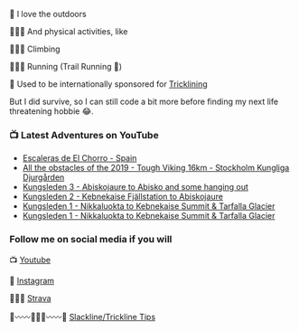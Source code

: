 🌄 I love the outdoors 

🤸🏼‍♂️ And physical activities, like

🧗🏻‍♂️ Climbing

🏃🏻‍♂️ Running (Trail Running 💚)

🎢 Used to be internationally sponsored for [Tricklining](https://youtu.be/AwZD0W4QY4c)

But I did survive, so I can still code a bit more before finding my next life threatening hobbie 😂.

### 📺 Latest Adventures on YouTube

<!-- YOUTUBE:START -->
- [Escaleras de El Chorro - Spain](https://youtu.be/y4JLVnsr-sw)
- [All the obstacles of the 2019 - Tough Viking 16km - Stockholm Kungliga Djurgården](https://youtu.be/g3cOLuMDaGo)
- [Kungsleden 3 - Abiskojaure to Abisko and some hanging out](https://youtu.be/C2WJa-lDPPc)
- [Kungsleden 2 - Kebnekaise Fjällstation to Abiskojaure](https://youtu.be/YiilDnXdeZk)
- [Kungsleden 1 - Nikkaluokta to Kebnekaise Summit & Tarfalla Glacier](https://youtu.be/4x0KCpIk1fw)
- [Kungsleden 1 - Nikkaluokta to Kebnekaise Summit & Tarfalla Glacier](https://youtu.be/4x0KCpIk1fw) <!-- DUPLICATED ON PURPOSE TO TEST IF THE CRON REMOVES IT -->
<!-- YOUTUBE:END -->

### Follow me on social media if you will
📺 [Youtube](https://www.youtube.com/decabecanomato/?sub_confirmation=1)

📸 [Instagram](https://www.instagram.com/decabecanomato)

🏃🏻‍♂️ [Strava](https://www.strava.com/athletes/12209995)

🌲〰️〰️🚶🏻‍♂️〰️〰️🌲 [Slackline/Trickline Tips](https://www.youtube.com/slacklinetrickpedia/?sub_confirmation=1)